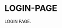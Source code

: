 # LOGIN-PAGE                                             
LOGIN PAGE.                                                                                          
                                                            
                       
                                                                                                      
        
                
                               
